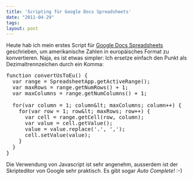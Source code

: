```yaml
---
title: 'Scripting für Google Docs Spreadsheets'
date: "2011-04-29"
tags: 
layout: post
---
```

<p>Heute hab ich mein erstes Script für <a href="http://docs.google.com">Google Docs Spreadsheets</a> geschrieben, um amerikanische Zahlen in europäisches Format zu konvertieren. Naja, es ist etwas simpler: Ich ersetze einfach den Punkt als Dezimaltrennzeichen durch ein Komma:</p>

<pre>
function convertUsToEu() {
  var range = SpreadsheetApp.getActiveRange();
  var maxRows = range.getNumRows() + 1;
  var maxColumns = range.getNumColumns() + 1;
  
  for(var column = 1; column&amp;lt; maxColumns; column++) {
    for(var row = 1; row&amp;lt; maxRows; row++) {
      var cell = range.getCell(row, column);
      var value = cell.getValue();
      value = value.replace('.', ',');
      cell.setValue(value);
    }
  }
}
</pre>

<p>Die Verwendung von Javascript ist sehr angenehm, ausserdem ist der Skripteditor von Google sehr praktisch. Es gibt sogar <em>Auto Complete</em>! :-)</p>
